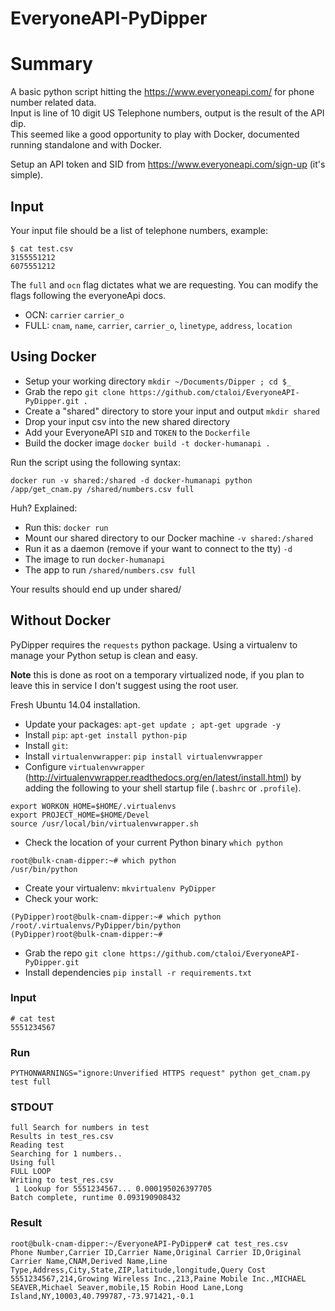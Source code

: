 # EveryoneAPI-PyDipper

# Summary

A basic python script hitting the https://www.everyoneapi.com/ for phone number related data.  
Input is line of 10 digit US Telephone numbers, output is the result of the API dip.  
This seemed like a good opportunity to play with Docker, documented running standalone and with Docker.

Setup an API token and SID from https://www.everyoneapi.com/sign-up (it's simple).

## Input

Your input file should be a list of telephone numbers, example:


```
$ cat test.csv
3155551212
6075551212
```

The `full` and `ocn` flag dictates what we are requesting.  You can modify the flags following the everyoneApi docs.

- OCN: `carrier` `carrier_o`
- FULL: `cnam`, `name`, `carrier`, `carrier_o`, `linetype`, `address`, `location`

## Using Docker

- Setup your working directory `mkdir ~/Documents/Dipper ; cd $_`
- Grab the repo `git clone https://github.com/ctaloi/EveryoneAPI-PyDipper.git .`
- Create a "shared" directory to store your input and output `mkdir shared`
- Drop your input csv into the new shared directory
- Add your EveryoneAPI `SID` and `TOKEN` to the `Dockerfile`
- Build the docker image `docker build -t docker-humanapi .`

Run the script using the following syntax:

`docker run -v shared:/shared -d docker-humanapi python /app/get_cnam.py /shared/numbers.csv full`

Huh? Explained:

- Run this: `docker run`
- Mount our shared directory to our Docker machine `-v shared:/shared`
- Run it as a daemon (remove if your want to connect to the tty) `-d`
- The image to run `docker-humanapi`
- The app to run `/shared/numbers.csv full`

Your results should end up under shared/

## Without Docker

PyDipper requires the `requests` python package.  Using a virtualenv to manage your Python setup is clean and easy.

**Note** this is done as root on a temporary virtualized node, if you plan to leave this in service I don't suggest using the root user.

Fresh Ubuntu 14.04 installation.

- Update your packages: `apt-get update ; apt-get upgrade -y`
- Install `pip`: `apt-get install python-pip`
- Install `git`:
- Install `virtualenvwrapper`: `pip install virtualenvwrapper`
- Configure `virtualenvwrapper` (http://virtualenvwrapper.readthedocs.org/en/latest/install.html) by adding the following to your shell startup file (`.bashrc` or `.profile`).
```
export WORKON_HOME=$HOME/.virtualenvs
export PROJECT_HOME=$HOME/Devel
source /usr/local/bin/virtualenvwrapper.sh
```

- Check the location of your current Python binary `which python`
```
root@bulk-cnam-dipper:~# which python
/usr/bin/python
```
- Create your virtualenv: `mkvirtualenv PyDipper`
- Check your work:
```
(PyDipper)root@bulk-cnam-dipper:~# which python
/root/.virtualenvs/PyDipper/bin/python
(PyDipper)root@bulk-cnam-dipper:~#
```

- Grab the repo `git clone https://github.com/ctaloi/EveryoneAPI-PyDipper.git`
- Install dependencies `pip install -r requirements.txt`

### Input

```
# cat test
5551234567
```

### Run

```
PYTHONWARNINGS="ignore:Unverified HTTPS request" python get_cnam.py test full
```

### STDOUT

```
full Search for numbers in test
Results in test_res.csv
Reading test
Searching for 1 numbers..
Using full
FULL LOOP
Writing to test_res.csv
 1 Lookup for 5551234567... 0.000195026397705
Batch complete, runtime 0.093190908432
```

### Result

```
root@bulk-cnam-dipper:~/EveryoneAPI-PyDipper# cat test_res.csv
Phone Number,Carrier ID,Carrier Name,Original Carrier ID,Original Carrier Name,CNAM,Derived Name,Line Type,Address,City,State,ZIP,latitude,longitude,Query Cost
5551234567,214,Growing Wireless Inc.,213,Paine Mobile Inc.,MICHAEL SEAVER,Michael Seaver,mobile,15 Robin Hood Lane,Long Island,NY,10003,40.799787,-73.971421,-0.1
```
